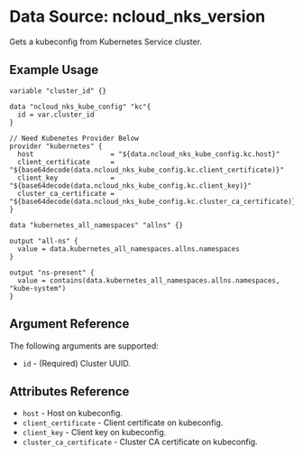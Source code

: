 # Data Source: ncloud_nks_version

Gets a kubeconfig from Kubernetes Service cluster.

## Example Usage

```hcl
variable "cluster_id" {}

data "ncloud_nks_kube_config" "kc"{
  id = var.cluster_id
}

// Need Kubenetes Provider Below
provider "kubernetes" {
  host                   = "${data.ncloud_nks_kube_config.kc.host}"
  client_certificate     = "${base64decode(data.ncloud_nks_kube_config.kc.client_certificate)}"
  client_key             = "${base64decode(data.ncloud_nks_kube_config.kc.client_key)}"
  cluster_ca_certificate = "${base64decode(data.ncloud_nks_kube_config.kc.cluster_ca_certificate)}"
}

data "kubernetes_all_namespaces" "allns" {}

output "all-ns" {
  value = data.kubernetes_all_namespaces.allns.namespaces
}

output "ns-present" {
  value = contains(data.kubernetes_all_namespaces.allns.namespaces, "kube-system")
}
```

## Argument Reference

The following arguments are supported:

- `id` - (Required) Cluster UUID.

## Attributes Reference

- `host` - Host on kubeconfig.
- `client_certificate` - Client certificate on kubeconfig.
- `client_key` - Client key on kubeconfig.
- `cluster_ca_certificate` - Cluster CA certificate on kubeconfig.
